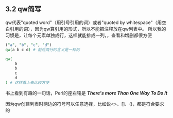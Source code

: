 ## 3.2 qw简写

qw代表"quoted word"（用引号引用的词）或者"quoted by whitespace"（用空白引用的词），因为qw算引用的形式，所以不能把注释放在qw列表中。
所以我的习惯是，让每个元素单独成行，这样就能排成一列，，查看和增删都很方便
```perl
("a", "b", "c", "d")
qw(a b c d) # 前后两行的含义是一样的

qw(
    a
    b
    c
    d
) # 这样看上去比较方便
```

书上看到有趣的一句话，Perl的座右铭是 ***There's more Than One Way To Do It***  

因为qw创建列表时两边的符号可以任意选择，比如说<>、[]、()，都是符合要求的